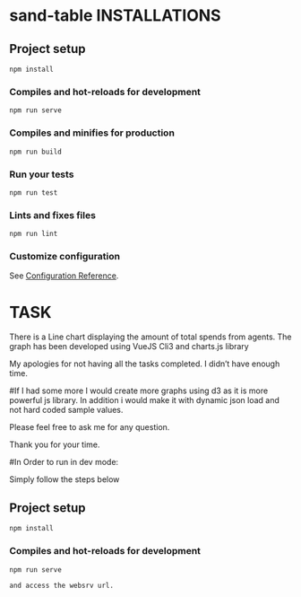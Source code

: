 # sand-table INSTALLATIONS

## Project setup
```
npm install
```

### Compiles and hot-reloads for development
```
npm run serve
```

### Compiles and minifies for production
```
npm run build
```

### Run your tests
```
npm run test
```

### Lints and fixes files
```
npm run lint
```

### Customize configuration
See [Configuration Reference](https://cli.vuejs.org/config/).


# TASK

There is a Line chart displaying the amount of total spends from agents.
The graph has been developed using VueJS Cli3 and charts.js library

My apologies for not having all the tasks completed. I didn’t have enough time.

#If I had some more
I would create more graphs using d3 as it is more powerful js library.
In addition i would make it with dynamic json load and not hard coded sample values.

Please feel free to ask me for any question. 

Thank you for your time.


#In Order to run in dev mode:

Simply follow the steps below 

## Project setup
```
npm install
```

### Compiles and hot-reloads for development
```
npm run serve

and access the websrv url.





